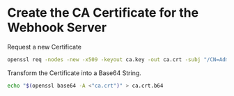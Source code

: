 # Create the CA Certificate for the Webhook Server

Request a new Certificate
```bash
openssl req -nodes -new -x509 -keyout ca.key -out ca.crt -subj "/CN=Admission Controller Webhook VaultRDB CA"
```
Transform the Certificate into a Base64 String.
```bash
echo "$(openssl base64 -A <"ca.crt")" > ca.crt.b64
```